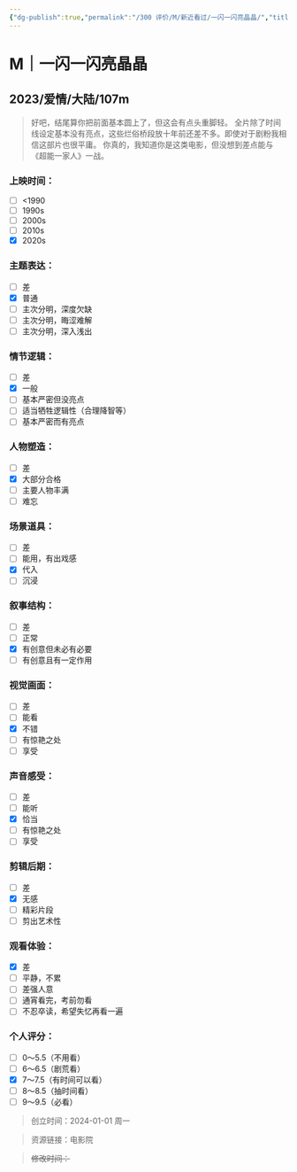 ```yaml
---
{"dg-publish":true,"permalink":"/300 评价/M/新近看过/一闪一闪亮晶晶/","title":"一闪一闪亮晶晶","tags":["M","爱情"],"created":"2024-01-01T16:39:39.204+08:00","updated":"2024-01-12T12:02:31.812+08:00"}
---
```


# M｜一闪一闪亮晶晶
## 2023/爱情/大陆/107m
>好吧，结尾算你把前面基本圆上了，但这会有点头重脚轻。
>全片除了时间线设定基本没有亮点，这些烂俗桥段放十年前还差不多。即使对于剧粉我相信这部片也很平庸。
>你真的，我知道你是这类电影，但没想到差点能与《超能一家人》一战。
### 上映时间：
- [ ] <1990
- [ ] 1990s
- [ ] 2000s
- [ ] 2010s
- [x] 2020s
### 主题表达：
- [ ] 差
- [x] 普通
- [ ] 主次分明，深度欠缺
- [ ] 主次分明，晦涩难解
- [ ] 主次分明，深入浅出
### 情节逻辑：
- [ ] 差
- [x] 一般
- [ ] 基本严密但没亮点
- [ ] 适当牺牲逻辑性（合理降智等）
- [ ] 基本严密而有亮点
### 人物塑造：
- [ ] 差
- [x] 大部分合格
- [ ] 主要人物丰满
- [ ] 难忘
### 场景道具：
- [ ] 差
- [ ] 能用，有出戏感
- [x] 代入
- [ ] 沉浸
### 叙事结构：
- [ ] 差
- [ ] 正常
- [x] 有创意但未必有必要
- [ ] 有创意且有一定作用
### 视觉画面：
- [ ] 差
- [ ] 能看
- [x] 不错
- [ ] 有惊艳之处
- [ ] 享受
### 声音感受：
- [ ] 差
- [ ] 能听
- [x] 恰当
- [ ] 有惊艳之处
- [ ] 享受
### 剪辑后期：
- [ ] 差
- [x] 无感
- [ ] 精彩片段
- [ ] 剪出艺术性
### 观看体验：
- [x] 差
- [ ] 平静，不累
- [ ] 差强人意
- [ ] 通宵看完，考前勿看
- [ ] 不忍卒读，希望失忆再看一遍
### 个人评分：
- [ ] 0～5.5（不用看）
- [ ] 6～6.5（剧荒看）
- [x] 7～7.5（有时间可以看）
- [ ] 8～8.5（抽时间看）
- [ ] 9～9.5（必看）

>创立时间：2024-01-01 周一

>资源链接：电影院

>~~修改时间：~~




